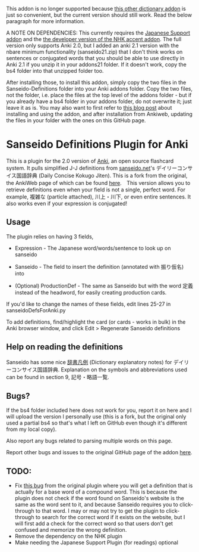 This addon is no longer supported because [this other dictionary addon](https://ankiweb.net/shared/info/1655992655) is just so convenient, but the current version should still work. Read the below paragraph for more information.

A NOTE ON DEPENDENCIES: This currently requires the [Japanese Support addon](https://ankiweb.net/shared/info/3918629684) and the [the developer version of the NHK accent addon](https://github.com/weirdalsuperfan/nhk-pronunciation/tree/patch-1). The full version only supports Anki 2.0, but I added an anki 2.1 version with the nbare minimum functionality (sanseido21.zip) that I don't think works on sentences or conjugated words that you should be able to use directly in Anki 2.1 if you unzip it in your addons21 folder. If it doesn't work, copy the bs4 folder into that unzipped folder too.

After installing those, to install this addon, simply copy the two files in the Sanseido-Definitions folder into your Anki addons folder. Copy the two files, not the folder, i.e. place the files at the top level of the addons folder - but if you already have a bs4 folder in your addons folder, do not overwrite it; just leave it as is. You may also want to first refer to [this blog post](https://steviepoppe.net/blog/2016/10/a-quick-guide-on-using-anki-4-making-the-switch-j-j-definitions-in-your-vocab-cards/) about installing and using the addon, and after installation from Ankiweb, updating the files in your folder with the ones on this GitHub page.

# Sanseido Definitions Plugin for Anki

This is a plugin for the 2.0 version of [Anki](http://ankisrs.net/), an open source flashcard system. It pulls simplified J-J definitions from [sanseido.net](http://www.sanseido.net)'s デイリーコンサイス国語辞典 (Daily Concise Kokugo Jiten). This is a fork from the original, the AnkiWeb page of which can be found [here](https://ankiweb.net/shared/info/1967553085).　This version allows you to retrieve definitions even when your field is not a single, perfect word. For example, 複雑な (particle attached), 川上・川下, or even entire sentences. It also works even if your expression is conjugated!

## Usage

The plugin relies on having 3 fields,
  * Expression - The Japanese word/words/sentence to look up on sanseido
  * Sanseido - The field to insert the definition (annotated with 振り仮名) into
  
  * (Optional) ProductionDef - The same as Sanseido but with the word 定義 instead of the headword, for easily creating production cards.

If you'd like to change the names of these fields, edit lines 25-27 in sanseidoDefsForAnki.py

To add definitions, find/highlight the card (or cards - works in bulk) in the Anki browser window, and click Edit > Regenerate Sanseido definitions

## Help on reading the definitions

Sanseido has some nice [辞書凡例](http://www.sanseido.biz/main/Dictionary/Hanrei/dailyJJ.aspx) (Dictionary explanatory notes) for デイリーコンサイス国語辞典. Explanation on the symbols and abbreviations used can be found in section 9, 記号・略語一覧.

## Bugs?
If the bs4 folder included here does not work for you, report it on here and I will upload the version I personally use (this is a fork, but the original only used a partial bs4 so that's what I left on GitHub even though it's different from my local copy).

Also report any bugs related to parsing multiple words on this page.

Report other bugs and issues to the original GitHub page of the addon [here](https://github.com/kqueryful/Sanseido-Definitions).

## TODO:
* Fix [this bug](https://github.com/kqueryful/Sanseido-Definitions/issues/2) from the original plugin where you will get a definition that is actually for a base word of a compound word. This is because the plugin does not check if the word found on Sanseido's website is the same as the word sent to it, and because Sanseido requires you to click-through to that word. I may or may not try to get the plugin to click-through to search for the correct word if it exists on the website, but I will first add a check for the correct word so that users don't get confused and memorize the wrong definition.
* Remove the dependency on the NHK plugin
* Make needing the Japanese Support Plugin (for readings) optional
